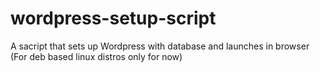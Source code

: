 # wordpress-setup-script
A sacript that sets up Wordpress with database and launches in browser (For deb based linux distros only for now)

